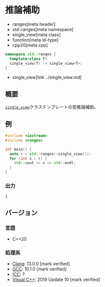# 推論補助
* ranges[meta header]
* std::ranges[meta namespace]
* single_view[meta class]
* function[meta id-type]
* cpp20[meta cpp]

```cpp
namespace std::ranges {
  template<class T>
  single_view(T) -> single_view<T>;
}
```
* single_view[link ../single_view.md]

## 概要

[`single_view`](../single_view.md)クラステンプレートの型推論補助。


## 例
```cpp example
#include <iostream>
#include <ranges>

int main() {
  auto r = std::ranges::single_view(1);
  for (int x : r) {
    std::cout << x << std::endl;
  }
}

```

### 出力
```
1
```

## バージョン
### 言語
- C++20

### 処理系
- [Clang](/implementation.md#clang): 13.0.0 [mark verified]
- [GCC](/implementation.md#gcc): 10.1.0 [mark verified]
- [ICC](/implementation.md#icc): ?
- [Visual C++](/implementation.md#visual_cpp): 2019 Update 10 [mark verified]
